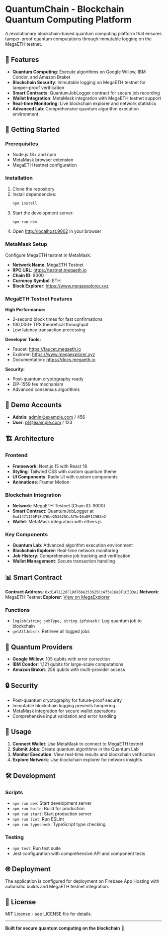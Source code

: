 # QuantumChain - Blockchain Quantum Computing Platform

A revolutionary blockchain-based quantum computing platform that ensures tamper-proof quantum computations through immutable logging on the MegaETH testnet.

## 🚀 Features

- **Quantum Computing**: Execute algorithms on Google Willow, IBM Condor, and Amazon Braket
- **Blockchain Security**: Immutable logging on MegaETH testnet for tamper-proof verification
- **Smart Contracts**: QuantumJobLogger contract for secure job recording
- **Wallet Integration**: MetaMask integration with MegaETH testnet support
- **Real-time Monitoring**: Live blockchain explorer and network statistics
- **Advanced Lab**: Comprehensive quantum algorithm execution environment

## 🔧 Getting Started

### Prerequisites

- Node.js 18+ and npm
- MetaMask browser extension
- MegaETH testnet configuration

### Installation

1. Clone the repository
2. Install dependencies:
   ```bash
   npm install
   ```
3. Start the development server:
   ```bash
   npm run dev
   ```
4. Open [http://localhost:9002](http://localhost:9002) in your browser

### MetaMask Setup

Configure MegaETH testnet in MetaMask:
- **Network Name**: MegaETH Testnet
- **RPC URL**: https://testnet.megaeth.io
- **Chain ID**: 9000
- **Currency Symbol**: ETH
- **Block Explorer**: https://www.megaexplorer.xyz

### MegaETH Testnet Features

**High Performance:**
- 2-second block times for fast confirmations
- 100,000+ TPS theoretical throughput
- Low latency transaction processing

**Developer Tools:**
- Faucet: https://faucet.megaeth.io
- Explorer: https://www.megaexplorer.xyz
- Documentation: https://docs.megaeth.io

**Security:**
- Post-quantum cryptography ready
- EIP-1559 fee mechanism
- Advanced consensus algorithms

## 🔐 Demo Accounts

- **Admin**: admin@example.com / 456
- **User**: p1@example.com / 123

## 🏗️ Architecture

### Frontend
- **Framework**: Next.js 15 with React 18
- **Styling**: Tailwind CSS with custom quantum theme
- **UI Components**: Radix UI with custom components
- **Animations**: Framer Motion

### Blockchain Integration
- **Network**: MegaETH Testnet (Chain ID: 9000)
- **Smart Contract**: QuantumJobLogger at `0xd1471126F18d76be253625CcA75e16a0F1C5B3e2`
- **Wallet**: MetaMask integration with ethers.js

### Key Components
- **Quantum Lab**: Advanced algorithm execution environment
- **Blockchain Explorer**: Real-time network monitoring
- **Job History**: Comprehensive job tracking and verification
- **Wallet Management**: Secure transaction handling

## 📊 Smart Contract

**Contract Address**: `0xd1471126F18d76be253625CcA75e16a0F1C5B3e2`
**Network**: MegaETH Testnet
**Explorer**: [View on MegaExplorer](https://www.megaexplorer.xyz/address/0xd1471126F18d76be253625CcA75e16a0F1C5B3e2)

### Functions
- `logJob(string jobType, string ipfsHash)`: Log quantum job to blockchain
- `getAllJobs()`: Retrieve all logged jobs

## 🧪 Quantum Providers

- **Google Willow**: 105 qubits with error correction
- **IBM Condor**: 1,121 qubits for large-scale computations  
- **Amazon Braket**: 256 qubits with multi-provider access

## 🔒 Security

- Post-quantum cryptography for future-proof security
- Immutable blockchain logging prevents tampering
- MetaMask integration for secure wallet operations
- Comprehensive input validation and error handling

## 📱 Usage

1. **Connect Wallet**: Use MetaMask to connect to MegaETH testnet
2. **Submit Jobs**: Create quantum algorithms in the Quantum Lab
3. **Monitor Execution**: View real-time results and blockchain verification
4. **Explore Network**: Use blockchain explorer for network insights

## 🛠️ Development

### Scripts
- `npm run dev`: Start development server
- `npm run build`: Build for production
- `npm run start`: Start production server
- `npm run lint`: Run ESLint
- `npm run typecheck`: TypeScript type checking

### Testing
- `npm test`: Run test suite
- Jest configuration with comprehensive API and component tests

## 🌐 Deployment

The application is configured for deployment on Firebase App Hosting with automatic builds and MegaETH testnet integration.

## 📄 License

MIT License - see LICENSE file for details.

---

**Built for secure quantum computing on the blockchain** 🚀